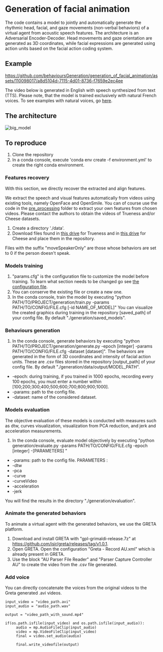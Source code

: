 # Generation of facial animation
The code contains a model to jointly and automatically generate the rhythmic head, facial, and gaze movements (non-verbal behaviors) of a virtual agent from acoustic speech features. The architecture is an Adversarial Encoder-Decoder. Head movements and gaze orientation are generated as 3D coordinates, while facial expressions are generated using action units based on the facial action coding system. 

## Example

https://github.com/behavioursGeneration/generation_of_facial_animation/assets/110098017/a8d5104d-7115-4d01-8736-f7659e2ec4ee

The video below is generated in English with speech synthesized from text (TTS). Please note, that the model is trained exclusively with natural French voices. 
To see examples with natural voices, go [here](https://www.youtube.com/playlist?list=PLRyxHB7gYN-BPB6RvTt2xPE9nwLuMq2yD).

## The architecture 
![big_model](https://github.com/behavioursGeneration/generation_of_facial_animation/assets/110098017/8545d710-9e41-4235-ad46-515f57dc9301)

## To reproduce
1. Clone the repository
2. In a conda console, execute 'conda env create -f environment.yml' to create the right conda environment.

### Features recovery 
With this section, we directly recover the extracted and align features.

We extract the speech and visual features automatically from videos using existing tools, namely OpenFace and OpenSmile. You can of course use the code in the [pre_processing](https://github.com/behavioursGeneration/generation_of_facial_animation/tree/main/pre_processing) folder to extract your own features from chosen videos. Please contact the authors to obtain the videos of Trueness and/or Cheese datasets.

1. Create a directory './data'.
2. Download files found in [this drive](https://drive.google.com/drive/u/0/folders/16lF-p1wGfD3k9iVlrpTJ0A1mcZ92hvmj) for Trueness and in [this drive](https://drive.google.com/drive/u/0/folders/1XY9OMkyqPBBvl48zc7GigxaGRrkGEVC-) for Cheese and place them in the repository.

Files with the suffix "moveSpeakerOnly" are those whose behaviors are set to 0 if the person doesn't speak.

### Models training
1. "params.cfg" is the configuration file to customize the model before training. 
To learn what section needs to be changed go see [the configuration file](docs/config_file.md).
2. You can conserve the existing file or create a new one. 
3. In the conda console, train the model by executing "python PATH/TO/PROJECT/generation/train.py -params PATH/TO/CONFIG/FILE.cfg [-id NAME_OF_MODEL]"
You can visualize the created graphics during training in the repository [saved_path] of your config file. By default "./generation/saved_models". 

### Behaviours generation
1. In the conda console, generate behaviors by executing "python PATH/TO/PROJECT/generation/generate.py -epoch [integer] -params PATH/TO/CONFIG/FILE.cfg -dataset [dataset]". The behaviors are generated in the form of 3D coordinates and intensity of facial action units. These are .csv files stored in the repository [output_path] of your config file. By default "./generation/data/output/MODEL_PATH".

- -epoch: during training, if you trained in 1000 epochs, recording every 100 epochs, you must enter a number within [100;200;300;400;500;600;700;800;900;1000].
- -params: path to the config file. 
- -dataset: name of the considered dataset. 

### Models evaluation
The objective evaluation of these models is conducted with measures such as dtw, curves visualization, visualization from PCA reduction, and jerk and acceleration measurements. 

1.  In the conda console, evaluate model objectively by executing "python generation/evaluate.py -params PATH/TO/CONFIG/FILE.cfg -epoch [integer] -[PARAMETERS] "

- -params: path to the config file. 
PARAMETERS :
- -dtw
- -pca
- -curve
- -curveVideo
- -acceleration
- -jerk

You will find the results in the directory "./generation/evaluation".


### Animate the generated behaviors
To animate a virtual agent with the generated behaviors, we use the GRETA platform. 

1. Download and install GRETA with "gpl-grimaldi-release.7z" at https://github.com/isir/greta/releases/tag/v1.0.1.
2. Open GRETA. Open the configuration "Greta - Record AU.xml" which is already present in GRETA. 
3. Use the block "AU Parser File Reader" and "Parser Capture Controller AU" to create the video from the .csv file generated.

### Add voice 
You can directly concatenate the voices from the original videos to the Greta generated .avi videos.

```
input_video = "video_path.avi"
input_audio = "audio_path.wav"

output = "video_path_with_sound.mp4"

if(os.path.isfile(input_video) and os.path.isfile(input_audio)):
     audio = mp.AudioFileClip(input_audio)
     video = mp.VideoFileClip(input_video)
     final = video.set_audio(audio)

     final.write_videofile(output)
```
